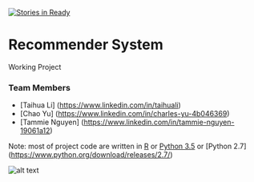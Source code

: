 [![Stories in Ready](https://badge.waffle.io/TaihuaLi/Recommender-System-Using-Twitter-Text-Data.svg?label=ready&title=Ready)](http://waffle.io/TaihuaLi/Recommender-System-Using-Twitter-Text-Data)
# Recommender System

Working Project

### Team Members
- [Taihua Li] (https://www.linkedin.com/in/taihuali)
- [Chao Yu] (https://www.linkedin.com/in/charles-yu-4b046369)
- [Tammie Nguyen] (https://www.linkedin.com/in/tammie-nguyen-19061a12)

Note: most of project code are written in [R](https://www.r-project.org) or [Python 3.5](https://www.python.org) or [Python 2.7] (https://www.python.org/download/releases/2.7/)

![alt text](http://www.cdm.depaul.edu/ipd/PublishingImages/hero-data-science-for-business-@2x.jpg)

